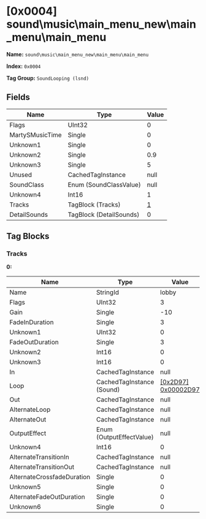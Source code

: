 # [0x0004] sound\music\main_menu_new\main_menu\main_menu

**Name:** ```sound\music\main_menu_new\main_menu\main_menu```

**Index:** ```0x0004```

**Tag Group:** ```SoundLooping (lsnd)```

## Fields

Name	| Type	| Value
---	|---	|---	|
Flags	|UInt32	|0
MartySMusicTime	|Single	|0
Unknown1	|Single	|0
Unknown2	|Single	|0.9
Unknown3	|Single	|5
Unused	|CachedTagInstance	|null
SoundClass	|Enum (SoundClassValue)	|null
Unknown4	|Int16	|1
Tracks	|TagBlock (Tracks)	|[1](#tracks)
DetailSounds	|TagBlock (DetailSounds)	|0


## Tag Blocks

### Tracks

**0:**

Name	| Type	| Value
---	|---	|---	|
Name	|StringId	|lobby
Flags	|UInt32	|3
Gain	|Single	|-10
FadeInDuration	|Single	|3
Unknown1	|UInt32	|0
FadeOutDuration	|Single	|3
Unknown2	|Int16	|0
Unknown3	|Int16	|0
In	|CachedTagInstance	|null
Loop	|CachedTagInstance (Sound)	|[[0x2D97] 0x00002D97](../Sound/2D97.md)
Out	|CachedTagInstance	|null
AlternateLoop	|CachedTagInstance	|null
AlternateOut	|CachedTagInstance	|null
OutputEffect	|Enum (OutputEffectValue)	|null
Unknown4	|Int16	|0
AlternateTransitionIn	|CachedTagInstance	|null
AlternateTransitionOut	|CachedTagInstance	|null
AlternateCrossfadeDuration	|Single	|0
Unknown5	|Single	|0
AlternateFadeOutDuration	|Single	|0
Unknown6	|Single	|0


